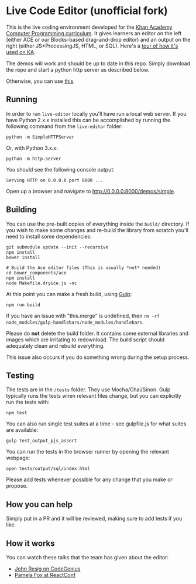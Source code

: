 # Live Code Editor (unofficial fork)

This is the live coding environment developed for the [Khan Academy Computer Programming curriculum](https://www.khanacademy.org/computer-programming/). It gives learners an editor on the left (either ACE or our Blocks-based drag-and-drop editor) and an output on the right (either JS+ProcessingJS, HTML, or SQL).
Here's a [tour of how it's used on KA](https://www.youtube.com/watch?v=bPCWwEApKw4).

The demos will work and should be up to date in this repo. Simply download the repo and start a python http server as described below.

Otherwise, you can use [this](khan.github.io/live-editor/demos/simple/).

## Running

In order to run `live-editor` locally you'll have run a local web server.  If you have Python 2.x.x installed this can be accomplished by running the following command from the `live-editor` folder:

    python -m SimpleHTTPServer
    
Or, with Python 3.x.x:

    python -m http.server

You should see the following console output:

    Serving HTTP on 0.0.0.0 port 8000 ...

Open up a browser and navigate to http://0.0.0.0:8000/demos/simple.

## Building

You can use the pre-built copies of everything inside the `build/` directory. If you wish to make some changes and re-build the library from scratch you'll need to install some dependencies:

    git submodule update --init --recursive
    npm install
    bower install

    # Build the Ace editor files (This is usually *not* needed)
    cd bower_components/ace
    npm install
    node Makefile.dryice.js -nc

At this point you can make a fresh build, using [Gulp](http://gulpjs.com/):

    npm run build

If you have an issue with "this.merge" is undefined, then `rm -rf node_modules/gulp-handlebars/node_modules/handlebars`.

Please do **not** delete the build folder. It contains some external libraries and images which are irritating to redownload. The build script should adequately clean and rebuild everything.

This issue also occurs if you do something wrong during the setup process.

## Testing

The tests are in the `/tests` folder. They use Mocha/Chai/Sinon. Gulp typically runs the tests when relevant files change, but you can explicitly run the tests with:

    npm test
    
You can also run single test suites at a time - see gulpfile.js for what suites are available:

    gulp test_output_pjs_assert

You can run the tests in the browser runner by opening the relevant webpage:
    
    open tests/output/sql/index.html
   

Please add tests whenever possible for any change that you make or propose.

## How you can help

Simply put in a PR and it will be reviewed, making sure to add tests if you like.

## How it works

You can watch these talks that the team has given about the editor:
* [John Resig on CodeGenius](https://www.youtube.com/watch?v=H4sSldXv_S4)
* [Pamela Fox at ReactConf](https://youtu.be/EzHsLt9vLbk?t=26m49s)
